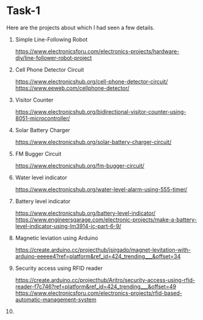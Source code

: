 # Task-1
Here are the projects about which I had seen a few details.
1. Simple Line-Following Robot

    https://www.electronicsforu.com/electronics-projects/hardware-diy/line-follower-robot-project

2. Cell Phone Detector Circuit

    https://www.electronicshub.org/cell-phone-detector-circuit/
    https://www.eeweb.com/cellphone-detector/

3. Visitor Counter

    https://www.electronicshub.org/bidirectional-visitor-counter-using-8051-microcontroller/

4. Solar Battery Charger

    https://www.electronicshub.org/solar-battery-charger-circuit/

5. FM Bugger Circuit

    https://www.electronicshub.org/fm-bugger-circuit/

6. Water level indicator

    https://www.electronicshub.org/water-level-alarm-using-555-timer/

7. Battery level indicator

    https://www.electronicshub.org/battery-level-indicator/
    https://www.engineersgarage.com/electronic-projects/make-a-battery-level-indicator-using-lm3914-ic-part-6-9/

8. Magnetic leviation using Arduino

    https://create.arduino.cc/projecthub/jsirgado/magnet-levitation-with-arduino-eeeee4?ref=platform&ref_id=424_trending___&offset=34

9. Security access using RFID reader

    https://create.arduino.cc/projecthub/Aritro/security-access-using-rfid-reader-f7c746?ref=platform&ref_id=424_trending___&offset=49
    https://www.electronicsforu.com/electronics-projects/rfid-based-automatic-management-system

10. 
